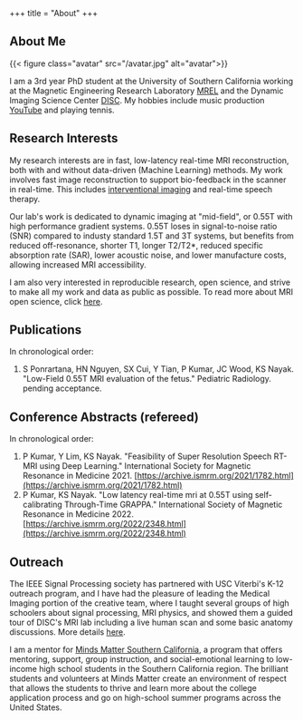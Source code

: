 +++
title = "About"
+++

## About Me

{{< figure class="avatar" src="/avatar.jpg" alt="avatar">}}

I am a 3rd year PhD student at the University of Southern California working at the Magnetic Engineering Research Laboratory [MREL](https://mrel.usc.edu) and the Dynamic Imaging Science Center [DISC](https://disc.usc.edu).  My hobbies include music production [YouTube](https://www.youtube.com/channel/UCyzl_Z2Or32KIv2Sodcgj4Q) and playing tennis.

## Research Interests

My research interests are in fast, low-latency real-time MRI reconstruction, both with and without data-driven (Machine Learning) methods. My work involves fast image reconstruction to support bio-feedback in the scanner in real-time. This includes [interventional imaging](https://www.nih.gov/news-events/news-releases/nih-researchers-develop-mri-lower-magnetic-field-cardiac-lung-imaging) and real-time speech therapy. 

Our lab's work is dedicated to dynamic imaging at "mid-field", or 0.55T with high performance gradient systems. 0.55T loses in signal-to-noise ratio (SNR) compared to industy standard 1.5T and 3T systems, but benefits from reduced off-resonance, shorter T1,  longer T2/T2*, reduced specific absorption rate (SAR), lower acoustic noise, and lower manufacture costs, allowing increased MRI accessibility.

 I am also very interested in reproducible research, open science, and strive to make all my work and data as public as possible. To read more about MRI open science, click [here](https://mritogether.esmrmb.org).


## Publications
In chronological order:
1. S Ponrartana, HN Nguyen, SX Cui, Y Tian, P Kumar, JC Wood, KS Nayak. "Low-Field 0.55T MRI evaluation of the fetus." Pediatric Radiology. pending acceptance.

## Conference Abstracts (refereed)
In chronological order:
1. P Kumar, Y Lim, KS Nayak. "Feasibility of Super Resolution Speech RT-MRI using Deep Learning." International Society for Magnetic Resonance in Medicine 2021. [https://archive.ismrm.org/2021/1782.html](https://archive.ismrm.org/2021/1782.html)
2. P Kumar, KS Nayak. "Low latency real-time mri at 0.55T using self-calibrating Through-Time GRAPPA." International Society of Magnetic Resonance in Medicine 2022. [https://archive.ismrm.org/2022/2348.html](https://archive.ismrm.org/2022/2348.html)

## Outreach

The IEEE Signal Processing society has partnered with USC Viterbi's K-12 outreach program, and I have had the pleasure of leading the Medical Imaging portion of the creative team, where I taught several groups of high schoolers about signal processing, MRI physics, and showed them a guided tour of DISC's MRI lab including a live human scan and some basic anatomy discussions. More details [here](https://minghsiehece.usc.edu/ieee-signal-processing-society-usc-stem-k-12-education-outreach-initiative/).

I am a mentor for [Minds Matter Southern California](https://mindsmattersocal.org), a program that offers mentoring, support, group instruction, and social-emotional learning to low-income high school students in the Southern California region. The brilliant students and volunteers at Minds Matter create an environment of respect that allows the students to thrive and learn more about the college application process and go on high-school summer programs across the United States.